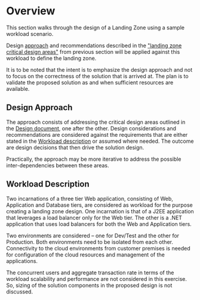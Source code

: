 # Overview
This section walks through the design of a Landing Zone using a sample workload scenario.

Design [approach](https://pages.github.kyndryl.net/OCTO/azure/lzdesign/lzdesignapproach/) and recommendations described in the ["landing zone critical design areas"](https://pages.github.kyndryl.net/OCTO/azure/lzdesign/lzdesignapproach/#critical-design-areas) from previous section will be applied against this workload to define the landing zone.

It is to be noted that the intent is to emphasize the design approach and not to focus on the correctness of the solution that is arrived at. The plan is to validate the proposed solution as and when sufficient resources are available.

## Design Approach

The approach consists of addressing the critical design areas outlined in the [Design document](https://pages.github.kyndryl.net/OCTO/azure/lzdesign/lzdesignapproach/), one after the other. Design considerations and recommendations are considered against the requirements that are either stated in the [Workload description](./wldescription.md) or assumed where needed. The outcome are design decisions that then drive the solution design.   

Practically, the approach may be more iterative to address the possible inter-dependencies between these areas.

## Workload Description

Two incarnations of a three tier Web application, consisting of Web, Application and Database tiers, are considered as workload for the purpose creating a landing zone design. One incarnation is that of a J2EE application that leverages a load balancer only for the Web tier. The other is a .NET application that uses load balancers for both the Web and Application tiers.  

Two environments are considered – one for Dev/Test and the other for Production. Both environments need to be isolated from each other. 
Connectivity to the cloud environments from customer premises is needed for configuration of the cloud resources and management of the applications.   

The concurrent users and aggregate transaction rate in terms of the workload scalability and performance are not considered in this exercise. So, sizing of the solution components in the proposed design is not discussed.



